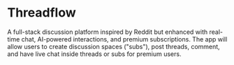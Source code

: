 # Threadflow
A full-stack discussion platform inspired by Reddit but enhanced with real-time chat, AI-powered interactions, and premium subscriptions. The app will allow users to create discussion spaces ("subs"), post threads, comment, and have live chat inside threads or subs for premium users.
